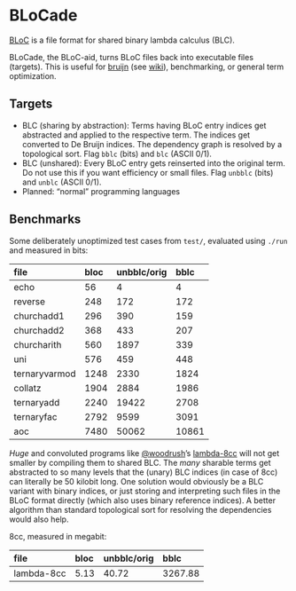 # BLoCade

[BLoC](https://github.com/marvinborner/bloc) is a file format for shared
binary lambda calculus (BLC).

BLoCade, the BLoC-aid, turns BLoC files back into executable files
(targets). This is useful for [bruijn](https://bruijn.marvinborner.de)
(see [wiki](https://bruijn.marvinborner.de/wiki/coding/compilation/)),
benchmarking, or general term optimization.

## Targets

- BLC (sharing by abstraction): Terms having BLoC entry indices get
  abstracted and applied to the respective term. The indices get
  converted to De Bruijn indices. The dependency graph is resolved by a
  topological sort. Flag `bblc` (bits) and `blc` (ASCII 0/1).
- BLC (unshared): Every BLoC entry gets reinserted into the original
  term. Do not use this if you want efficiency or small files. Flag
  `unbblc` (bits) and `unblc` (ASCII 0/1).
- Planned: “normal” programming languages

## Benchmarks

Some deliberately unoptimized test cases from `test/`, evaluated using
`./run` and measured in bits:

| file          | bloc | unbblc/orig | bblc  |
|:--------------|:-----|:------------|:------|
| echo          | 56   | 4           | 4     |
| reverse       | 248  | 172         | 172   |
| churchadd1    | 296  | 390         | 159   |
| churchadd2    | 368  | 433         | 207   |
| churcharith   | 560  | 1897        | 339   |
| uni           | 576  | 459         | 448   |
| ternaryvarmod | 1248 | 2330        | 1824  |
| collatz       | 1904 | 2884        | 1986  |
| ternaryadd    | 2240 | 19422       | 2708  |
| ternaryfac    | 2792 | 9599        | 3091  |
| aoc           | 7480 | 50062       | 10861 |

*Huge* and convoluted programs like
[@woodrush](https:://github.com/woodrush)’s
[lambda-8cc](https://github.com/woodrush/lambda-8cc) will not get
smaller by compiling them to shared BLC. The *many* sharable terms get
abstracted to so many levels that the (unary) BLC indices (in case of
8cc) can literally be 50 kilobit long. One solution would obviously be a
BLC variant with binary indices, or just storing and interpreting such
files in the BLoC format directly (which also uses binary reference
indices). A better algorithm than standard topological sort for
resolving the dependencies would also help.

8cc, measured in megabit:

| file       | bloc | unbblc/orig | bblc    |
|:-----------|:-----|:------------|:--------|
| lambda-8cc | 5.13 | 40.72       | 3267.88 |

